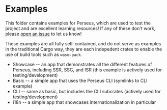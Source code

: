 # Examples

This folder contains examples for Perseus, which are used to test the project and are excellent learning resources! If any of these don't work, please [open an issue](https://github.com/arctic-hen7/perseus/issues/choose) to let us know!

These examples are all fully self-contained, and do not serve as examples in the traditional Cargo way, they are each indepedent crates to enable the use of build tools such as `wasm-pack`.

-   Showcase -- an app that demonstrates all the different features of Perseus, including SSR, SSG, and ISR (this example is actively used for testing/development)
-   Basic -- a simple app that uses the Perseus CLI (symlinks to CLI example)
-   CLI -- same as basic, but includes the CLI subcrates (actively used for testing/development)
-   i18n -- a simple app that showcases internationalization in particular
